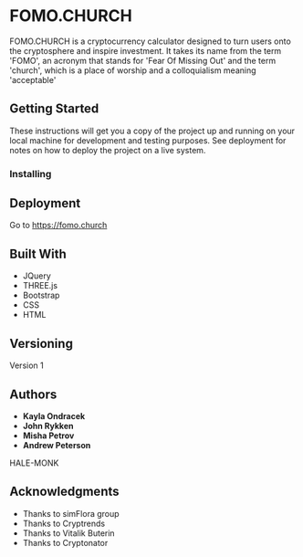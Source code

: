 # FOMO.CHURCH

FOMO.CHURCH is a cryptocurrency calculator designed to turn users onto the cryptosphere and inspire investment. It takes its name from the term 'FOMO', an acronym that stands for 'Fear Of Missing Out' and the term 'church', which is a place of worship and a colloquialism meaning 'acceptable'

## Getting Started

These instructions will get you a copy of the project up and running on your local machine for development and testing purposes. See deployment for notes on how to deploy the project on a live system.

### Installing

## Deployment

Go to https://fomo.church

## Built With

* JQuery
* THREE.js
* Bootstrap
* CSS
* HTML

## Versioning

Version 1

## Authors

* **Kayla Ondracek**
* **John Rykken**
* **Misha Petrov**
* **Andrew Peterson**

HALE-MONK

## Acknowledgments

* Thanks to simFlora group
* Thanks to Cryptrends
* Thanks to Vitalik Buterin
* Thanks to Cryptonator
